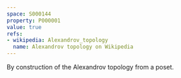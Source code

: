 ```yaml
---
space: S000144
property: P000001
value: true
refs:
- wikipedia: Alexandrov_topology
  name: Alexandrov topology on Wikipedia
---
```


By construction of the Alexandrov topology from a poset.
